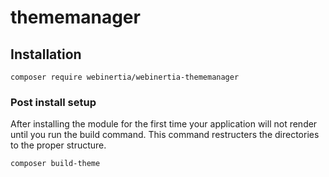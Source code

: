 # thememanager

## Installation

```
composer require webinertia/webinertia-thememanager
```

### Post install setup

After installing the module for the first time your application will not render until you run the build command. This command restructers
the directories to the proper structure.

```text
composer build-theme
```
